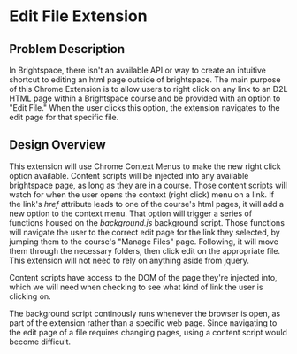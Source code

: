 # Edit File Extension

## Problem Description
In Brightspace, there isn't an available API or way to create an intuitive shortcut to editing an html page outside of brightspace. The main purpose of this Chrome Extension is to allow users to right click on any link to an D2L HTML page within a Brightspace course and be provided with an option to "Edit File." When the user clicks this option, the extension navigates to the edit page for that specific file.

## Design Overview
This extension will use Chrome Context Menus to make the new right click option available. Content scripts will be injected into any available brightspace page, as long as they are in a course. Those content scripts will watch for when the user opens the context (right click) menu on a link. If the link's *href* attribute leads to one of the course's html pages, it will add a new option to the context menu. That option will trigger a series of functions housed on the *background.js* background script. Those functions will navigate the user to the correct edit page for the link they selected, by jumping them to the course's "Manage Files" page. Following, it will move them through the necessary folders, then click edit on the appropriate file. This extension will not need to rely on anything aside from jquery. 

Content scripts have access to the DOM of the page they're injected into, which we will need when checking to see what kind of link the user is clicking on. 

The background script continously runs whenever the browser is open, as part of the extension rather than a specific web page. Since navigating to the edit page of a file requires changing pages, using a content script would become difficult. 
